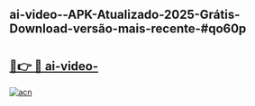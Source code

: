 ## ai-video--APK-Atualizado-2025-Grátis-Download-versão-mais-recente-#qo60p

# <h2><a href="https://ainizakaria.my?title=ai-video-&ref=20M">🔗👉 🔴 ai-video-</a></h2>

[![acn](https://github.com/user-attachments/assets/0f9c940e-d8b0-45ae-aac7-cd30a18b3e1c)](https://ainizakaria.my?title=ai-video-&ref=20M)

